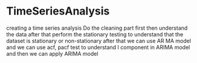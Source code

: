 # TimeSeriesAnalysis
creating a time series analysis
Do the cleaning part first then understand the data
after that perform the stationary testing to understand that the dataset is stationary or non-stationary
after that we can use AR MA model and we can use acf, pacf test to understand I component in ARIMA model and then we can apply ARIMA model
